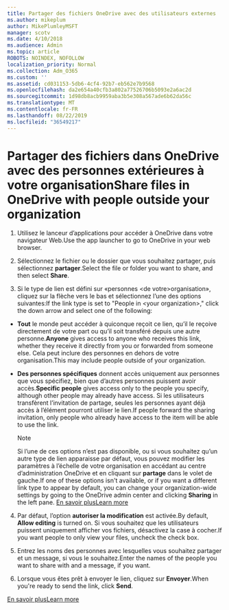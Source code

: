 ```yaml
---
title: Partager des fichiers OneDrive avec des utilisateurs externes
ms.author: mikeplum
author: MikePlumleyMSFT
manager: scotv
ms.date: 4/10/2018
ms.audience: Admin
ms.topic: article
ROBOTS: NOINDEX, NOFOLLOW
localization_priority: Normal
ms.collection: Adm_O365
ms.custom: ''
ms.assetid: cd031153-5db6-4cf4-92b7-eb562e7b9568
ms.openlocfilehash: da2e654a40cfb3a802a77526706b5093e2a6ac2d
ms.sourcegitcommit: 1d98db8acb9959aba3b5e308a567ade6b62da56c
ms.translationtype: MT
ms.contentlocale: fr-FR
ms.lasthandoff: 08/22/2019
ms.locfileid: "36549217"
---
```

# <a name="share-files-in-onedrive-with-people-outside-your-organization"></a><span data-ttu-id="b4a21-102">Partager des fichiers dans OneDrive avec des personnes extérieures à votre organisation</span><span class="sxs-lookup"><span data-stu-id="b4a21-102">Share files in OneDrive with people outside your organization</span></span>

1. <span data-ttu-id="b4a21-103">Utilisez le lanceur d’applications pour accéder à OneDrive dans votre navigateur Web.</span><span class="sxs-lookup"><span data-stu-id="b4a21-103">Use the app launcher to go to OneDrive in your web browser.</span></span> 
    
2. <span data-ttu-id="b4a21-104">Sélectionnez le fichier ou le dossier que vous souhaitez partager, puis sélectionnez **partager**.</span><span class="sxs-lookup"><span data-stu-id="b4a21-104">Select the file or folder you want to share, and then select **Share**.</span></span> 
    
3. <span data-ttu-id="b4a21-105">Si le type de lien est défini sur «personnes \<de votre\>organisation», cliquez sur la flèche vers le bas et sélectionnez l’une des options suivantes:</span><span class="sxs-lookup"><span data-stu-id="b4a21-105">If the link type is set to "People in \<your organization\>," click the down arrow and select one of the following:</span></span> 
    
  - <span data-ttu-id="b4a21-106">**Tout** le monde peut accéder à quiconque reçoit ce lien, qu’il le reçoive directement de votre part ou qu’il soit transféré depuis une autre personne.</span><span class="sxs-lookup"><span data-stu-id="b4a21-106">**Anyone** gives access to anyone who receives this link, whether they receive it directly from you or forwarded from someone else.</span></span> <span data-ttu-id="b4a21-107">Cela peut inclure des personnes en dehors de votre organisation.</span><span class="sxs-lookup"><span data-stu-id="b4a21-107">This may include people outside of your organization.</span></span> 
    
  - <span data-ttu-id="b4a21-108">**Des personnes spécifiques** donnent accès uniquement aux personnes que vous spécifiez, bien que d’autres personnes puissent avoir accès.</span><span class="sxs-lookup"><span data-stu-id="b4a21-108">**Specific people** gives access only to the people you specify, although other people may already have access.</span></span> <span data-ttu-id="b4a21-109">Si les utilisateurs transfèrent l’invitation de partage, seules les personnes ayant déjà accès à l’élément pourront utiliser le lien.</span><span class="sxs-lookup"><span data-stu-id="b4a21-109">If people forward the sharing invitation, only people who already have access to the item will be able to use the link.</span></span> 
    
    > [!NOTE]
    > <span data-ttu-id="b4a21-110">Si l’une de ces options n’est pas disponible, ou si vous souhaitez qu’un autre type de lien apparaisse par défaut, vous pouvez modifier les paramètres à l’échelle de votre organisation en accédant au centre d’administration OneDrive et en cliquant sur **partage** dans le volet de gauche.</span><span class="sxs-lookup"><span data-stu-id="b4a21-110">If one of these options isn't available, or if you want a different link type to appear by default, you can change your organization-wide settings by going to the OneDrive admin center and clicking **Sharing** in the left pane.</span></span> [<span data-ttu-id="b4a21-111">En savoir plus</span><span class="sxs-lookup"><span data-stu-id="b4a21-111">Learn more</span></span>](https://go.microsoft.com/fwlink/?linkid=871961)
  
4. <span data-ttu-id="b4a21-112">Par défaut, l’option **autoriser la modification** est activée.</span><span class="sxs-lookup"><span data-stu-id="b4a21-112">By default, **Allow editing** is turned on.</span></span> <span data-ttu-id="b4a21-113">Si vous souhaitez que les utilisateurs puissent uniquement afficher vos fichiers, désactivez la case à cocher.</span><span class="sxs-lookup"><span data-stu-id="b4a21-113">If you want people to only view your files, uncheck the check box.</span></span> 
    
5. <span data-ttu-id="b4a21-114">Entrez les noms des personnes avec lesquelles vous souhaitez partager et un message, si vous le souhaitez.</span><span class="sxs-lookup"><span data-stu-id="b4a21-114">Enter the names of the people you want to share with and a message, if you want.</span></span>
    
6. <span data-ttu-id="b4a21-115">Lorsque vous êtes prêt à envoyer le lien, cliquez sur **Envoyer**.</span><span class="sxs-lookup"><span data-stu-id="b4a21-115">When you're ready to send the link, click **Send**.</span></span> 
    
[<span data-ttu-id="b4a21-116">En savoir plus</span><span class="sxs-lookup"><span data-stu-id="b4a21-116">Learn more</span></span>](https://go.microsoft.com/fwlink/?linkid=871861)
  

